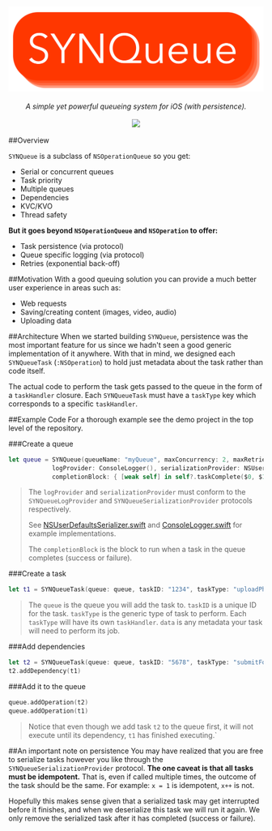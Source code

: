 <div align="center">
<img src="image/logo.png?raw=true"></img>
<br>
<br>
<em>A simple yet powerful queueing system for iOS (with persistence).</em>
<br>
<br>
<img src="https://img.shields.io/badge/Carthage-compatible-4BC51D.svg?style=flat">
</div>

##Overview

`SYNQueue` is a subclass of `NSOperationQueue` so you get:

- Serial or concurrent queues
- Task priority
- Multiple queues
- Dependencies
- KVC/KVO
- Thread safety

**But it goes beyond `NSOperationQueue` and `NSOperation` to offer:**

- Task persistence (via protocol)
- Queue specific logging (via protocol)
- Retries (exponential back-off)

##Motivation
With a good queuing solution you can provide a much better user experience in areas such as:

- Web requests
- Saving/creating content (images, video, audio)
- Uploading data

##Architecture
When we started building `SYNQueue`, persistence was the most important feature for us since we hadn't seen a good generic implementation of it anywhere. With that in mind, we designed each `SYNQueueTask` (`:NSOperation`) to hold just metadata about the task rather than code itself. 

The actual code to perform the task gets passed to the queue in the form of a `taskHandler` closure. Each `SYNQueueTask` must have a `taskType` key which corresponds to a specific `taskHandler`.

##Example Code
For a thorough example see the demo project in the top level of the repository.

###Create a queue
```swift
let queue = SYNQueue(queueName: "myQueue", maxConcurrency: 2, maxRetries: 3,
            logProvider: ConsoleLogger(), serializationProvider: NSUserDefaultsSerializer(),
            completionBlock: { [weak self] in self?.taskComplete($0, $1) })
```

>The `logProvider` and `serializationProvider` must conform to the `SYNQueueLogProvider` and `SYNQueueSerializationProvider` protocols respectively. 
>
>See [NSUserDefaultsSerializer.swift](SYNQueueDemo/SYNQueueDemo/NSUserDefaultsSerializer.swift) and [ConsoleLogger.swift](SYNQueueDemo/SYNQueueDemo/ConsoleLogger.swift) for example implementations.
>
>The `completionBlock` is the block to run when a task in the queue completes (success or failure).

###Create a task
```swift
let t1 = SYNQueueTask(queue: queue, taskID: "1234", taskType: "uploadPhoto", dependencyStrs: [], data: [:])
```

>The `queue` is the queue you will add the task to. `taskID` is a unique ID for the task. `taskType` is the generic type of task to perform. Each `taskType` will have its own `taskHandler`. `data` is any metadata your task will need to perform its job.

###Add dependencies
```swift
let t2 = SYNQueueTask(queue: queue, taskID: "5678", taskType: "submitForm", dependencyStrs: [], data: [:])
t2.addDependency(t1)
```

###Add it to the queue
```swift
queue.addOperation(t2)
queue.addOperation(t1)
```

>Notice that even though we add task `t2` to the queue first, it will not execute until its dependency, `t1` has finished executing.`
>

##An important note on persistence
You may have realized that you are free to serialize tasks however you like through the `SYNQueueSerializationProvider` protocol. **The one caveat is that all tasks must be idempotent.** That is, even if called multiple times, the outcome of the task should be the same. For example: `x = 1` is idempotent, `x++` is not.

Hopefully this makes sense given that a serialized task may get interrupted before it finishes, and when we deserialize this task we will run it again. We only remove the serialized task after it has completed (success or failure).
